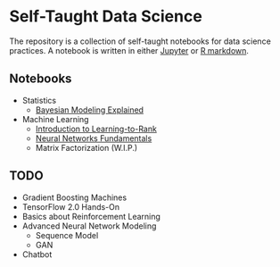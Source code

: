 # Self-Taught Data Science

The repository is a collection of self-taught notebooks for data science practices.
A notebook is written in either [Jupyter](https://jupyter.org/) or [R markdown](https://rmarkdown.rstudio.com/).

## Notebooks

+ Statistics
    + [Bayesian Modeling Explained](https://everdark.github.io/k9/bayesian/bayesian_modeling_explained.nb.html)
+ Machine Learning
    + [Introduction to Learning-to-Rank](https://everdark.github.io/k9/learning_to_rank/learning_to_rank.html)
    + [Neural Networks Fundamentals](https://everdark.github.io/k9/neural_nets/neural_networks_fundamentals.nb.html)
    + Matrix Factorization (W.I.P.)

## TODO

+ Gradient Boosting Machines
+ TensorFlow 2.0 Hands-On
+ Basics about Reinforcement Learning
+ Advanced Neural Network Modeling
    + Sequence Model
    + GAN
+ Chatbot

